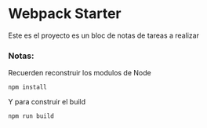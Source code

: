 # Webpack Starter

Este es el proyecto es un bloc de notas de tareas a realizar

### Notas:
Recuerden reconstruir los modulos de Node

```npm install```

Y para construir el build

```npm run build```
